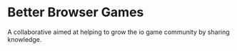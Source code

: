 # Better Browser Games
A collaborative aimed at helping to grow the io game community by sharing knowledge.
